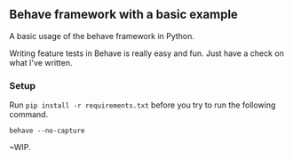 ## Behave framework with a basic example

A basic usage of the behave framework in Python.

Writing feature tests in Behave is really easy and fun. Just have a check on what I've written.

### Setup

Run `pip install -r requirements.txt` before you try to run the following command.

`behave --no-capture`

~WIP. 